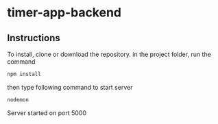 # timer-app-backend

## Instructions

To install, clone or download the repository.
in the project folder, run the command

```javascript
npm install
```

then type following command to start server

```javascript
nodemon
```

Server started on port 5000
